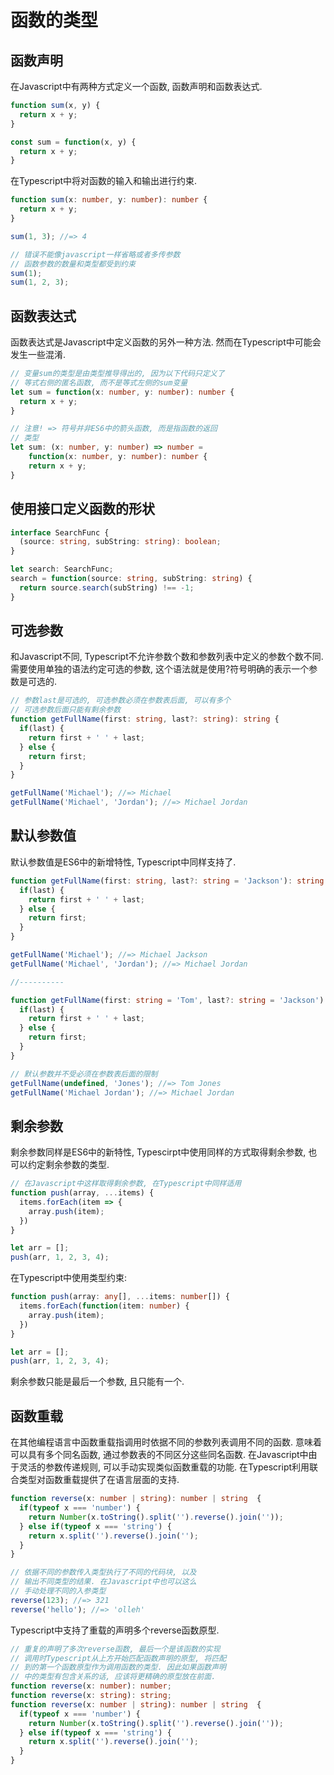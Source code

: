 # 函数的类型

## 函数声明

在Javascript中有两种方式定义一个函数, 函数声明和函数表达式.

```js
function sum(x, y) {
  return x + y;
}

const sum = function(x, y) {
  return x + y;
}
```

在Typescript中将对函数的输入和输出进行约束.

```ts
function sum(x: number, y: number): number {
  return x + y;
}

sum(1, 3); //=> 4

// 错误不能像javascript一样省略或者多传参数
// 函数参数的数量和类型都受到约束
sum(1);
sum(1, 2, 3);
```

## 函数表达式

函数表达式是Javascript中定义函数的另外一种方法. 然而在Typescript中可能会发生一些混淆.

```ts
// 变量sum的类型是由类型推导得出的, 因为以下代码只定义了
// 等式右侧的匿名函数, 而不是等式左侧的sum变量
let sum = function(x: number, y: number): number {
  return x + y;
}

// 注意! => 符号并非ES6中的箭头函数, 而是指函数的返回
// 类型
let sum: (x: number, y: number) => number = 
    function(x: number, y: number): number {
    return x + y;
}
```

## 使用接口定义函数的形状

```ts
interface SearchFunc {
  (source: string, subString: string): boolean;
}

let search: SearchFunc;
search = function(source: string, subString: string) {
  return source.search(subString) !== -1;
}
```

## 可选参数

和Javascript不同, Typescript不允许参数个数和参数列表中定义的参数个数不同. 需要使用单独的语法约定可选的参数, 这个语法就是使用?符号明确的表示一个参数是可选的.

```ts
// 参数last是可选的, 可选参数必须在参数表后面, 可以有多个
// 可选参数后面只能有剩余参数
function getFullName(first: string, last?: string): string {
  if(last) {
    return first + ' ' + last;
  } else {
    return first;
  }
}

getFullName('Michael'); //=> Michael
getFullName('Michael', 'Jordan'); //=> Michael Jordan
```

## 默认参数值

默认参数值是ES6中的新增特性, Typescript中同样支持了.

```ts
function getFullName(first: string, last?: string = 'Jackson'): string {
  if(last) {
    return first + ' ' + last;
  } else {
    return first;
  }
}

getFullName('Michael'); //=> Michael Jackson
getFullName('Michael', 'Jordan'); //=> Michael Jordan

//----------

function getFullName(first: string = 'Tom', last?: string = 'Jackson'): string {
  if(last) {
    return first + ' ' + last;
  } else {
    return first;
  }
}

// 默认参数并不受必须在参数表后面的限制
getFullName(undefined, 'Jones'); //=> Tom Jones
getFullName('Michael Jordan'); //=> Michael Jordan
```

## 剩余参数

剩余参数同样是ES6中的新特性, Typescirpt中使用同样的方式取得剩余参数, 也可以约定剩余参数的类型.

```js
// 在Javascript中这样取得剩余参数, 在Typescript中同样适用
function push(array, ...items) {
  items.forEach(item => {
    array.push(item);
  })
}

let arr = [];
push(arr, 1, 2, 3, 4);
```

在Typescript中使用类型约束:

```ts
function push(array: any[], ...items: number[]) {
  items.forEach(function(item: number) {
    array.push(item);
  })
}

let arr = [];
push(arr, 1, 2, 3, 4);
```

剩余参数只能是最后一个参数, 且只能有一个.

## 函数重载

在其他编程语言中函数重载指调用时依据不同的参数列表调用不同的函数. 意味着可以具有多个同名函数, 通过参数表的不同区分这些同名函数. 在Javascript中由于灵活的参数传递规则, 可以手动实现类似函数重载的功能. 在Typescript利用联合类型对函数重载提供了在语言层面的支持.

```ts
function reverse(x: number | string): number | string  {
  if(typeof x === 'number') {
    return Number(x.toString().split('').reverse().join(''));
  } else if(typeof x === 'string') {
    return x.split('').reverse().join('');
  }
}

// 依据不同的参数传入类型执行了不同的代码块, 以及
// 输出不同类型的结果. 在Javascript中也可以这么
// 手动处理不同的入参类型
reverse(123); //=> 321
reverse('hello'); //=> 'olleh'
```

Typescript中支持了重载的声明多个reverse函数原型.

```ts
// 重复的声明了多次reverse函数, 最后一个是该函数的实现
// 调用时Typescript从上方开始匹配函数声明的原型, 将匹配
// 到的第一个函数原型作为调用函数的类型. 因此如果函数声明
// 中的类型有包含关系的话, 应该将更精确的原型放在前面.
function reverse(x: number): number;
function reverse(x: string): string;
function reverse(x: number | string): number | string  {
  if(typeof x === 'number') {
    return Number(x.toString().split('').reverse().join(''));
  } else if(typeof x === 'string') {
    return x.split('').reverse().join('');
  }
}
```

